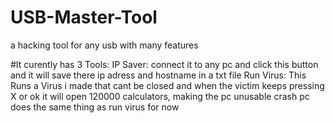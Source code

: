 # USB-Master-Tool
a hacking tool for any usb with many features

#It curently has 3 Tools:
IP Saver: connect it to any pc and click this button and it will save there ip adress and hostname in a txt file
Run Virus: This Runs a Virus i made that cant be closed and when the victim keeps pressing X or ok it will open 120000 calculators, making the pc unusable
crash pc does the same thing as run virus for now
